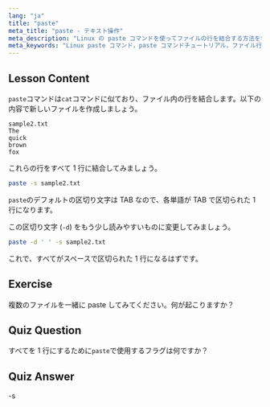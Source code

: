 ```yaml
---
lang: "ja"
title: "paste"
meta_title: "paste - テキスト操作"
meta_description: "Linux の paste コマンドを使ってファイルの行を結合する方法を学びましょう。この必須の Linux コマンドチュートリアルで、区切り文字を発見し、ファイルを結合しましょう。"
meta_keywords: "Linux paste コマンド，paste コマンドチュートリアル，ファイル行の結合，Linux コマンド，初心者 Linux, Linux ガイド"
---
```


## Lesson Content

`paste`コマンドは`cat`コマンドに似ており、ファイル内の行を結合します。以下の内容で新しいファイルを作成しましょう。

```
sample2.txt
The
quick
brown
fox
```

これらの行をすべて 1 行に結合してみましょう。

```bash
paste -s sample2.txt
```

`paste`のデフォルトの区切り文字は TAB なので、各単語が TAB で区切られた 1 行になります。

この区切り文字 (`-d`) をもう少し読みやすいものに変更してみましょう。

```bash
paste -d ' ' -s sample2.txt
```

これで、すべてがスペースで区切られた 1 行になるはずです。

## Exercise

複数のファイルを一緒に paste してみてください。何が起こりますか？

## Quiz Question

すべてを 1 行にするために`paste`で使用するフラグは何ですか？

## Quiz Answer

-s
